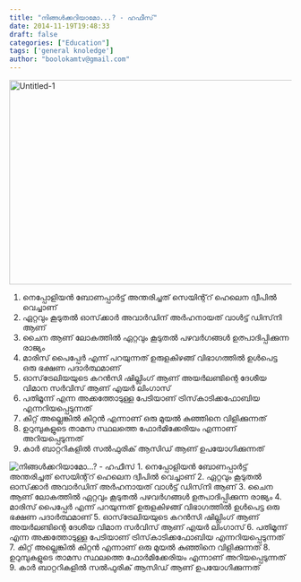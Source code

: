 ```yaml
---
title: "നിങ്ങള്‍ക്കറിയാമോ...? - ഹഫീസ്"
date: 2014-11-19T19:48:33
draft: false
categories: ["Education"]
tags: ['general knoledge']
author: "boolokamtv@gmail.com"
---
```


<img class="aligncenter size-full wp-image-183249" src="https://cdn.boolokam.com/articles/2014/10/Untitled-1173.jpg" alt="Untitled-1" width="620" height="365" />
<ol>
	<li>നെപ്പോളിയന്‍ ബോണപ്പാര്‍ട്ട് അന്തരിച്ചത് സെയിന്റ്‌റ് ഹെലെന ദ്വീപില്‍ വെച്ചാണ്</li>
	<li>ഏറ്റവും കൂടുതല്‍ ഓസ്‌ക്കാര്‍ അവാര്‍ഡിന് അര്‍ഹനായത് വാള്‍ട്ട് ഡിസ്‌നി ആണ്</li>
	<li>ചൈന ആണ് ലോകത്തില്‍ ഏറ്റവും കൂടുതല്‍ പഴവര്‍ഗങ്ങള്‍ ഉത്പാദിപ്പിക്കുന്ന രാജ്യം</li>
	<li>മാരിസ് പൈപ്പേര്‍ എന്ന് പറയുന്നത് ഉരുളകിഴങ്ങ് വിഭാഗത്തില്‍ ഉള്‍പെട്ട ഒരു ഭക്ഷണ പദാര്‍ത്ഥമാണ്</li>
	<li>ഓസ്‌ട്രേലിയയുടെ കറന്‍സി ഷില്ലിംഗ് ആണ്
അയര്‍ലണ്ടിന്റെ ദേശീയ വിമാന സര്‍വിസ് ആണ് എയര്‍ ലിംഗാസ്</li>
	<li>പതിമൂന്ന് എന്ന അക്കത്തോടുള്ള പേടിയാണ് ട്രിസ്‌കാടിക്കഫോബിയ എന്നറിയപ്പെടുന്നത്</li>
	<li>കിറ്റ് അല്ലെങ്കില്‍ കിറ്റന്‍ എന്നാണ് ഒരു മുയല്‍ കുഞ്ഞിനെ വിളിക്കുന്നത്</li>
	<li>ഉറുമ്പുകളുടെ താമസ സ്ഥലത്തെ ഫോര്‍മിക്കേരിയം എന്നാണ് അറിയപ്പെടുന്നത്</li>
	<li>കാര്‍ ബാറ്ററികളില്‍ സല്‍ഫുരിക് ആസിഡ് ആണ് ഉപയോഗിക്കുന്നത്</li>
</ol>


![നിങ്ങള്‍ക്കറിയാമോ...? - ഹഫീസ്](https://cdn.boolokam.com/articles/2014/10/Untitled-1173.jpg)  1. നെപ്പോളിയന്‍ ബോണപ്പാര്‍ട്ട് അന്തരിച്ചത് സെയിന്റ്‌റ് ഹെലെന ദ്വീപില്‍ വെച്ചാണ്
  2. ഏറ്റവും കൂടുതല്‍ ഓസ്‌ക്കാര്‍ അവാര്‍ഡിന് അര്‍ഹനായത് വാള്‍ട്ട് ഡിസ്‌നി ആണ്
  3. ചൈന ആണ് ലോകത്തില്‍ ഏറ്റവും കൂടുതല്‍ പഴവര്‍ഗങ്ങള്‍ ഉത്പാദിപ്പിക്കുന്ന രാജ്യം
  4. മാരിസ് പൈപ്പേര്‍ എന്ന് പറയുന്നത് ഉരുളകിഴങ്ങ് വിഭാഗത്തില്‍ ഉള്‍പെട്ട ഒരു ഭക്ഷണ പദാര്‍ത്ഥമാണ്
  5. ഓസ്‌ട്രേലിയയുടെ കറന്‍സി ഷില്ലിംഗ് ആണ് അയര്‍ലണ്ടിന്റെ ദേശീയ വിമാന സര്‍വിസ് ആണ് എയര്‍ ലിംഗാസ്
  6. പതിമൂന്ന് എന്ന അക്കത്തോടുള്ള പേടിയാണ് ട്രിസ്‌കാടിക്കഫോബിയ എന്നറിയപ്പെടുന്നത്
  7. കിറ്റ് അല്ലെങ്കില്‍ കിറ്റന്‍ എന്നാണ് ഒരു മുയല്‍ കുഞ്ഞിനെ വിളിക്കുന്നത്
  8. ഉറുമ്പുകളുടെ താമസ സ്ഥലത്തെ ഫോര്‍മിക്കേരിയം എന്നാണ് അറിയപ്പെടുന്നത്
  9. കാര്‍ ബാറ്ററികളില്‍ സല്‍ഫുരിക് ആസിഡ് ആണ് ഉപയോഗിക്കുന്നത്


